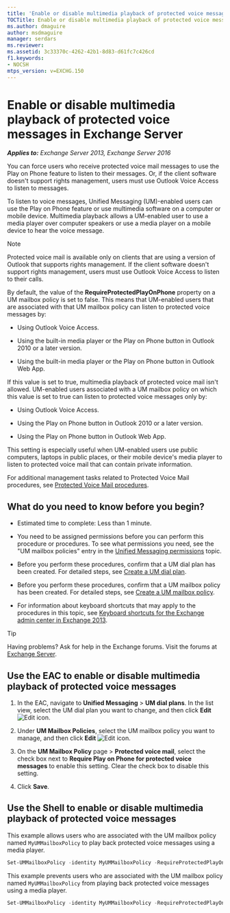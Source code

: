 ```yaml
---
title: 'Enable or disable multimedia playback of protected voice messages: Exchange 2013 Help'
TOCTitle: Enable or disable multimedia playback of protected voice messages
ms.author: dmaguire
author: msdmaguire
manager: serdars
ms.reviewer:
ms.assetid: 3c33370c-4262-42b1-8d83-d61fc7c426cd
f1.keywords:
- NOCSH
mtps_version: v=EXCHG.150
---
```


# Enable or disable multimedia playback of protected voice messages in Exchange Server

_**Applies to:** Exchange Server 2013, Exchange Server 2016_

You can force users who receive protected voice mail messages to use the Play on Phone feature to listen to their messages. Or, if the client software doesn't support rights management, users must use Outlook Voice Access to listen to messages.

To listen to voice messages, Unified Messaging (UM)-enabled users can use the Play on Phone feature or use multimedia software on a computer or mobile device. Multimedia playback allows a UM-enabled user to use a media player over computer speakers or use a media player on a mobile device to hear the voice message.

> [!NOTE]
> Protected voice mail is available only on clients that are using a version of Outlook that supports rights management. If the client software doesn't support rights management, users must use Outlook Voice Access to listen to their calls.

By default, the value of the **RequireProtectedPlayOnPhone** property on a UM mailbox policy is set to false. This means that UM-enabled users that are associated with that UM mailbox policy can listen to protected voice messages by:

- Using Outlook Voice Access.

- Using the built-in media player or the Play on Phone button in Outlook 2010 or a later version.

- Using the built-in media player or the Play on Phone button in Outlook Web App.

If this value is set to true, multimedia playback of protected voice mail isn't allowed. UM-enabled users associated with a UM mailbox policy on which this value is set to true can listen to protected voice messages only by:

- Using Outlook Voice Access.

- Using the Play on Phone button in Outlook 2010 or a later version.

- Using the Play on Phone button in Outlook Web App.

This setting is especially useful when UM-enabled users use public computers, laptops in public places, or their mobile device's media player to listen to protected voice mail that can contain private information.

For additional management tasks related to Protected Voice Mail procedures, see [Protected Voice Mail procedures](protected-voice-mail-procedures-exchange-2013-help.md).

## What do you need to know before you begin?

- Estimated time to complete: Less than 1 minute.

- You need to be assigned permissions before you can perform this procedure or procedures. To see what permissions you need, see the "UM mailbox policies" entry in the [Unified Messaging permissions](unified-messaging-permissions-exchange-2013-help.md) topic.

- Before you perform these procedures, confirm that a UM dial plan has been created. For detailed steps, see [Create a UM dial plan](create-um-dial-plan-exchange-2013-help.md).

- Before you perform these procedures, confirm that a UM mailbox policy has been created. For detailed steps, see [Create a UM mailbox policy](create-um-mailbox-policy-exchange-2013-help.md).

- For information about keyboard shortcuts that may apply to the procedures in this topic, see [Keyboard shortcuts for the Exchange admin center in Exchange 2013](keyboard-shortcuts-in-the-exchange-admin-center-2013-help.md).

> [!TIP]
> Having problems? Ask for help in the Exchange forums. Visit the forums at [Exchange Server](https://social.technet.microsoft.com/forums/office/home?category=exchangeserver).

## Use the EAC to enable or disable multimedia playback of protected voice messages

1. In the EAC, navigate to **Unified Messaging** \> **UM dial plans**. In the list view, select the UM dial plan you want to change, and then click **Edit** ![Edit icon](images/ITPro_EAC_EditIcon.gif).

2. Under **UM Mailbox Policies**, select the UM mailbox policy you want to manage, and then click **Edit** ![Edit icon](images/ITPro_EAC_EditIcon.gif).

3. On the **UM Mailbox Policy** page \> **Protected voice mail**, select the check box next to **Require Play on Phone for protected voice messages** to enable this setting. Clear the check box to disable this setting.

4. Click **Save**.

## Use the Shell to enable or disable multimedia playback of protected voice messages

This example allows users who are associated with the UM mailbox policy named `MyUMMailboxPolicy` to play back protected voice messages using a media player.

```powershell
Set-UMMailboxPolicy -identity MyUMMailboxPolicy -RequireProtectedPlayOnPhone $false
```

This example prevents users who are associated with the UM mailbox policy named `MyUMMailboxPolicy` from playing back protected voice messages using a media player.

```powershell
Set-UMMailboxPolicy -identity MyUMMailboxPolicy -RequireProtectedPlayOnPhone $true
```

